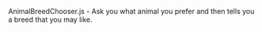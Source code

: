 AnimalBreedChooser.js - Ask you what animal you prefer and then tells you a breed that you may like.

